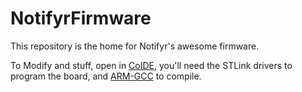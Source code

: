 NotifyrFirmware
===============
This repository is the home for Notifyr's awesome firmware. 

To Modify and stuff, open in [CoIDE][1], you'll need the STLink drivers to program the board, and [ARM-GCC][2] to compile.

[1]:http://www.coocox.org/CooCox_CoIDE.htm
[2]:http://www.coocox.org/CoIDE/Compiler_Settings.html
